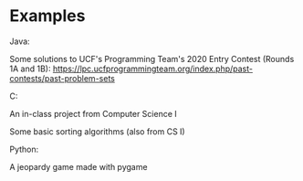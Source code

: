 # Examples
Java:

  Some solutions to UCF's Programming Team's 2020 Entry Contest (Rounds 1A and 1B): https://lpc.ucfprogrammingteam.org/index.php/past-contests/past-problem-sets

C:

  An in-class project from Computer Science I
  
  Some basic sorting algorithms (also from CS I)
  
Python:

  A jeopardy game made with pygame
